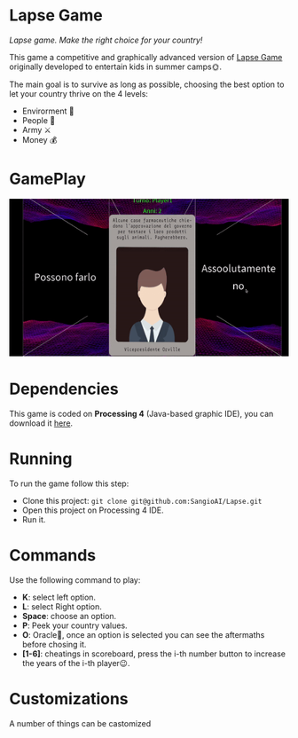 # Lapse Game
*Lapse game. Make the right choice for your country!*

This game a competitive and graphically advanced version of [Lapse Game](https://lapse.fandom.com/wiki/Lapse_(Game)) originally developed to entertain kids in summer camps🌞.

The main goal is to survive as long as possible, choosing the best option to let your country thrive on the 4 levels:
- Envirorment 🌱
- People 👫
- Army ⚔️
- Money 💰

# GamePlay

<img src="./thumbnails/gameplay.gif"/>


# Dependencies

This game is coded on **Processing 4** (Java-based graphic IDE), you can download it [here](https://processing.org/download).

# Running

To run the game follow this step:
- Clone this project: `git clone git@github.com:SangioAI/Lapse.git`
- Open this project on Processing 4 IDE.
- Run it.

# Commands

Use the following command to play:
- **K**: select left option.
- **L**: select Right option.
- **Space**: choose an option.
- **P**: Peek your country values.
- **O**: Oracle🧿, once an option is selected you can see the aftermaths before chosing it.
- **[1-6]**: cheatings in scoreboard, press the i-th number button to increase the years of the i-th player😉.

# Customizations

A number of things can be castomized
